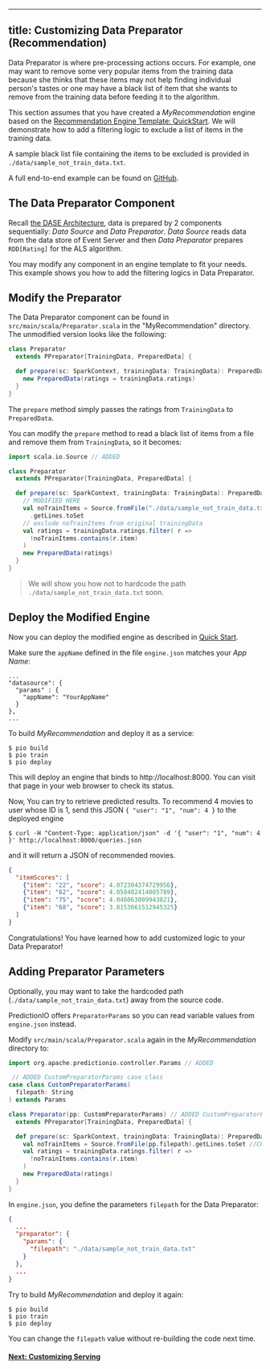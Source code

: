 <!--
Licensed to the Apache Software Foundation (ASF) under one or more
contributor license agreements.  See the NOTICE file distributed with
this work for additional information regarding copyright ownership.
The ASF licenses this file to You under the Apache License, Version 2.0
(the "License"); you may not use this file except in compliance with
the License.  You may obtain a copy of the License at

    http://www.apache.org/licenses/LICENSE-2.0

Unless required by applicable law or agreed to in writing, software
distributed under the License is distributed on an "AS IS" BASIS,
WITHOUT WARRANTIES OR CONDITIONS OF ANY KIND, either express or implied.
See the License for the specific language governing permissions and
limitations under the License.
-->

---
title: Customizing Data Preparator (Recommendation)
---


Data Preparator is where pre-processing actions occurs. For example, one may
want to remove some very popular items from the training data because she thinks
that these items may not help finding individual person's tastes or one may have
a black list of item that she wants to remove from the training data before
feeding it to the algorithm.

This section assumes that you have created a *MyRecommendation* engine based on
the [Recommendation Engine Template: QuickStart](/templates/recommendation/quickstart/). We will
demonstrate how to add a filtering logic to exclude a list of items in the
training data.

A sample black list file containing the items to be excluded is provided in
`./data/sample_not_train_data.txt`.

A full end-to-end example can be found on
[GitHub](https://github.com/apache/incubator-predictionio/tree/develop/examples/scala-parallel-recommendation/custom-prepartor).

## The Data Preparator Component

Recall [the DASE Architecture](/start/engines/), data is prepared by 2
components sequentially: *Data Source* and *Data Preparator*. *Data Source*
reads data from the data store of Event Server and then *Data Preparator*
prepares `RDD[Rating]` for the ALS algorithm.

You may modify any component in an engine template to fit your needs. This
example shows you how to add the filtering logics in Data Preparator.

## Modify the Preparator

The Data Preparator component can be found in `src/main/scala/Preparator.scala`
in the "MyRecommendation" directory. The unmodified version looks like the
following:

```scala
class Preparator
  extends PPreparator[TrainingData, PreparedData] {

  def prepare(sc: SparkContext, trainingData: TrainingData): PreparedData = {
    new PreparedData(ratings = trainingData.ratings)
  }
}
```

The `prepare` method simply passes the ratings from `TrainingData` to
`PreparedData`.

You can modify the `prepare` method to read a black list of items from a file
and remove them from `TrainingData`, so it becomes:

```scala
import scala.io.Source // ADDED

class Preparator
  extends PPreparator[TrainingData, PreparedData] {

  def prepare(sc: SparkContext, trainingData: TrainingData): PreparedData = {
    // MODIFIED HERE
    val noTrainItems = Source.fromFile("./data/sample_not_train_data.txt")
      .getLines.toSet
    // exclude noTrainItems from original trainingData
    val ratings = trainingData.ratings.filter( r =>
      !noTrainItems.contains(r.item)
    )
    new PreparedData(ratings)
  }
}
```

> We will show you how not to hardcode the path
`./data/sample_not_train_data.txt` soon.


## Deploy the Modified Engine

Now you can deploy the modified engine as described in [Quick
Start](quickstart.html).

Make sure the `appName` defined in the file `engine.json` matches your *App Name*:

```
...
"datasource": {
  "params" : {
    "appName": "YourAppName"
  }
},
...
```

To build *MyRecommendation* and deploy it as a service:

```
$ pio build
$ pio train
$ pio deploy
```

This will deploy an engine that binds to http://localhost:8000. You can visit
that page in your web browser to check its status.

Now, You can try to retrieve predicted results. To recommend 4 movies to user
whose ID is 1, send this JSON `{ "user": "1", "num": 4 }` to the deployed engine

```
$ curl -H "Content-Type: application/json" -d '{ "user": "1", "num": 4 }' http://localhost:8000/queries.json
```

and it will return a JSON of recommended movies.

```json
{
  "itemScores": [
    {"item": "22", "score": 4.072304374729956},
    {"item": "62", "score": 4.058482414005789},
    {"item": "75", "score": 4.046063009943821},
    {"item": "68", "score": 3.8153661512945325}
  ]
}
```

Congratulations! You have learned how to add customized logic to your Data
Preparator!

##  Adding Preparator Parameters

Optionally, you may want to take the hardcoded path
(`./data/sample_not_train_data.txt`) away from the source code.

PredictionIO offers `PreparatorParams` so you can read variable values from
`engine.json` instead.

Modify `src/main/scala/Preparator.scala` again in the *MyRecommendation*
directory to:

```scala
import org.apache.predictionio.controller.Params // ADDED

 // ADDED CustomPreparatorParams case class
case class CustomPreparatorParams(
  filepath: String
) extends Params

class Preparator(pp: CustomPreparatorParams) // ADDED CustomPreparatorParams
  extends PPreparator[TrainingData, PreparedData] {

  def prepare(sc: SparkContext, trainingData: TrainingData): PreparedData = {
    val noTrainItems = Source.fromFile(pp.filepath).getLines.toSet //CHANGED
    val ratings = trainingData.ratings.filter( r =>
      !noTrainItems.contains(r.item)
    )
    new PreparedData(ratings)
  }
}

```

In `engine.json`, you define the parameters `filepath` for the Data Preparator:

```json
{
  ...
  "preparator": {
    "params": {
      "filepath": "./data/sample_not_train_data.txt"
    }
  },
  ...
}
```

Try to build *MyRecommendation* and deploy it again:

```
$ pio build
$ pio train
$ pio deploy
```

You can change the `filepath` value without re-building the code next time.

#### [Next: Customizing Serving](customize-serving.html)

